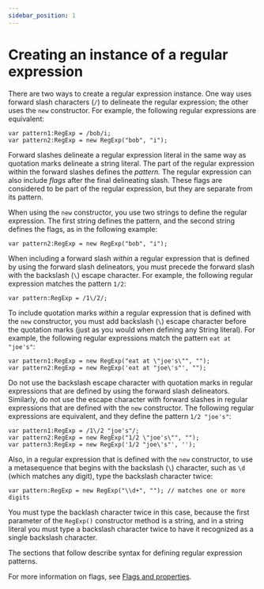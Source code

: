 ```yaml
---
sidebar_position: 1
---
```


# Creating an instance of a regular expression

There are two ways to create a regular expression instance. One way uses forward
slash characters (`/`) to delineate the regular expression; the other uses the
`new` constructor. For example, the following regular expressions are
equivalent:

    var pattern1:RegExp = /bob/i;
    var pattern2:RegExp = new RegExp("bob", "i");

Forward slashes delineate a regular expression literal in the same way as
quotation marks delineate a string literal. The part of the regular expression
within the forward slashes defines the _pattern._ The regular expression can
also include _flags_ after the final delineating slash. These flags are
considered to be part of the regular expression, but they are separate from its
pattern.

When using the `new` constructor, you use two strings to define the regular
expression. The first string defines the pattern, and the second string defines
the flags, as in the following example:

    var pattern2:RegExp = new RegExp("bob", "i");

When including a forward slash _within_ a regular expression that is defined by
using the forward slash delineators, you must precede the forward slash with the
backslash (`\`) escape character. For example, the following regular expression
matches the pattern `1/2`:

    var pattern:RegExp = /1\/2/;

To include quotation marks _within_ a regular expression that is defined with
the `new` constructor, you must add backslash (`\`) escape character before the
quotation marks (just as you would when defining any String literal). For
example, the following regular expressions match the pattern `eat at "joe's"`:

    var pattern1:RegExp = new RegExp("eat at \"joe's\"", "");
    var pattern2:RegExp = new RegExp('eat at "joe\'s"', "");

Do not use the backslash escape character with quotation marks in regular
expressions that are defined by using the forward slash delineators. Similarly,
do not use the escape character with forward slashes in regular expressions that
are defined with the `new` constructor. The following regular expressions are
equivalent, and they define the pattern `1/2 "joe's"`:

    var pattern1:RegExp = /1\/2 "joe's"/;
    var pattern2:RegExp = new RegExp("1/2 \"joe's\"", "");
    var pattern3:RegExp = new RegExp('1/2 "joe\'s"', '');

Also, in a regular expression that is defined with the `new` constructor, to use
a metasequence that begins with the backslash (`\`) character, such as `\d`
(which matches any digit), type the backslash character twice:

    var pattern:RegExp = new RegExp("\\d+", ""); // matches one or more digits

You must type the backlash character twice in this case, because the first
parameter of the `RegExp()` constructor method is a string, and in a string
literal you must type a backslash character twice to have it recognized as a
single backslash character.

The sections that follow describe syntax for defining regular expression
patterns.

For more information on flags, see
[Flags and properties](./flags-and-properties.md).
